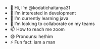 - 👋 Hi, I’m @kodatichaitanya31
- 👀 I’m interested in development
- 🌱 I’m currently learning java
- 💞️ I’m looking to collaborate on my teams
- 📫 How to reach me zoom
- 😄 Pronouns: he/him
- ⚡ Fun fact: iam a man

<!---
kodatichaitanya31/kodatichaitanya31 is a ✨ special ✨ repository because its `README.md` (this file) appears on your GitHub profile.
You can click the Preview link to take a look at your changes.
--->
